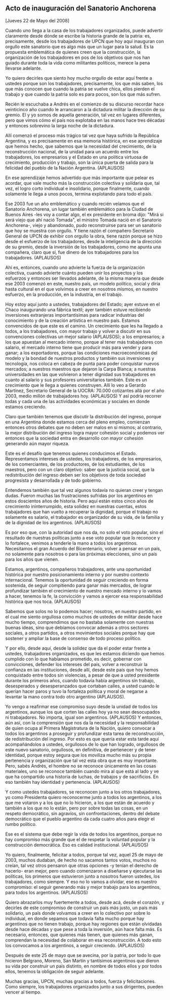 Acto de inauguración del Sanatorio Anchorena
--------------------------------------------

[Jueves 22 de Mayo del 2008]

Cuando uno llega a la casa de los trabajadores organizados, puede
advertir claramente desde dónde se escribe la historia grande de la
patria: es, precisamente, desde los trabajadores de UPCN que hoy aquí
inauguran con orgullo este sanatorio que es algo más que un lugar para
la salud. Es la propuesta emblemática de quienes creen que la
construcción, la organización de los trabajadores en pos de los
objetivos que nos han guiado durante toda la vida como militantes
políticos, merece la pena llevarse adelante.

Yo quiero decirles que siento hoy mucho orgullo de estar aquí frente a
ustedes porque son los trabajadores, precisamente, los que más saben,
los que más conocen que cuando la patria se vuelve chica, ellos pierden
el trabajo y que cuando la patria solo es para pocos, son los que más
sufren.

Recién le escuchaba a Andrés en el comienzo de su discurso recordar hace
veinticinco año cuando le arrancaron a la dictadura militar la dirección
de su gremio. El y yo somos de aquella generación, tal vez en lugares
diferentes, pero que vimos cómo el país nos explotaba en las manos hace
tres décadas y entonces sobrevino la larga noche de la dictadura.

Allí comenzó el proceso más trágico tal vez que haya sufrido la
República Argentina, y es precisamente en esa memoria histórica, en ese
aprendizaje que hemos hecho, que sabemos que la necesidad del
crecimiento, de la reconstrucción nacional, de la unidad para un acuerdo
entre los trabajadores, los empresarios y el Estado en una política
virtuosa de crecimiento, producción y trabajo, son la única puerta de
salida para la felicidad del pueblo de la Nación Argentina. (APLAUSOS)

En ese aprendizaje hemos advertido que más importante que pelear es
acordar, que vale mucho más la construcción colectiva y solidaria que,
tal vez, el logro corto individual e insolidario, porque finalmente,
cuando solamente le llega a unos pocos, termina explotando para todo el
país.

Ese 2003 fue un año emblemático y cuando recién veíamos que el Sanatorio
Anchorena, un lugar también emblemático para la Ciudad de Buenos
Aires -les voy a contar algo, el ex presidente en broma dijo: "Mirá si
será viejo que ahí nació Tomada", el ministro Tomada nació en el
Sanatorio Anchorena-, viejo y abandonado, pudo reconstruirse para ser un
sanatorio que hoy se muestra con orgullo. Y tiene razón el compañero
Secretario General de UPCN de exhibir con orgullo la obra, tiene razón
porque se hizo desde el esfuerzo de los trabajadores, desde la
inteligencia de la dirección de su gremio, desde la inversión de los
trabajadores, como me apunta una compañera, claro que sí, fue dinero de
los trabajadores para los trabajadores. (APLAUSOS)

Ahí es, entonces, cuando uno advierte la fuerza de la organización
colectiva, cuando advierte cuánto pueden unir los proyectos y los
esfuerzos y entonces ser llevados adelante, de la misma manera que desde
ese 2003 comenzó en este, nuestro país, un modelo político, social y
diría hasta cultural en el que volvimos a creer en nosotros mismos, en
nuestro esfuerzo, en la producción, en la industria, en el trabajo.

Hoy estoy aquí junto a ustedes, trabajadores del Estado; ayer estuve en
el Chaco inaugurando una fábrica textil; ayer también estuve recibiendo
inversiones extranjeras importantísimas para radicar industrias del
conocimiento y de la creación artística en nuestro país. Estamos
convencidos de que este es el camino. Un crecimiento que les ha llegado
a todos, a los trabajadores, con mayor trabajo y volver a discutir en
sus convenciones colectivas un mejor salario (APLAUSOS); a los
empresarios; a los que apuestan al mercado interno, porque al tener más
trabajadores con salario, el mercado interno tiene que producir más para
vender y para ganar; a los exportadores, porque las condiciones
macroeconómicas del modelo y la bondad de nuestros productos y también
sus inversiones y tecnología, nos coloca en cabeza de punta para poder
conquistar nuevos mercados; a nuestros maestros que dejaron la Carpa
Blanca; a nuestras universidades en las que volvieron a tener dignidad
sus trabajadores en cuanto al salario y sus profesores universitarios
también. Este es un crecimiento que le llega a quienes construyen. Allí
lo veo a Gerardo Martínez, Secretario General de la UOCRA: 70.000
cotizantes allá por el año 2003, medio millón de trabajadores hoy.
(APLAUSOS) Y así podría recorrer todas y cada una de las actividades
económicas y sociales en donde estamos creciendo.

Claro que también tenemos que discutir la distribución del ingreso,
porque en una Argentina donde estamos cerca del pleno empleo, comienzan
entonces otros debates que no deben ser malos en sí mismos; al
contrario, la mejor distribución del ingreso logra mayor cohesión social
y podemos ver entonces que la sociedad entra en desarrollo con mayor
cohesión generando aún mayor riqueza.

Este es el desafío que tenemos quienes conducimos el Estado.
Representamos intereses de ustedes, los trabajadores, de los
empresarios, de los comerciantes, de los productores, de los
estudiantes, de los maestros, pero con un claro objetivo: saber que la
justicia social, que la redistribución del ingreso deben ser los
objetivos de toda sociedad progresista y desarrollada y de todo
gobierno.

Entendemos también que tal vez algunos todavía no quieran creer y tengan
dudas. Fueron muchas las frustraciones sufridas por los argentinos en
estos doscientos años de historia. Pero aquí están estos cinco años de
crecimiento ininterrumpido, esta solidez en nuestras cuentas, estos
trabajadores que han vuelto a recuperar la dignidad, porque el trabajo
no solamente es salario, el trabajador es organizador de su vida, de la
familia y de la dignidad de los argentinos. (APLAUSOS)

Es por eso que, con la autoridad que nos da, no solo el voto popular,
sino el resultado de nuestras políticas junto a ese voto popular que lo
reconoce y lo fortalece, venimos a tenderle la mano a todos los
argentinos. Necesitamos el gran Acuerdo del Bicentenario, volver a
pensar en un país, no solamente para nosotros o para las próximas
elecciones, sino un país para los años que vienen.

Estamos, argentinos, compañeros trabajadores, ante una oportunidad
histórica por nuestro posicionamiento interno y por nuestro contexto
internacional. Tenemos la oportunidad de seguir creciendo en forma
sostenida, de seguir compitiendo para ganar más mercados, de lograr
profundizar también el crecimiento de nuestro mercado interno y lo vamos
a hacer, tenemos la fe, la convicción y vamos a ejercer esa
responsabilidad histórica que nos toca. (APLAUSOS)

Sabemos que solos no lo podemos hacer; nosotros, en nuestro partido, en
el cual me siento orgullosa como muchos de ustedes de militar desde hace
mucho tiempo, comprendimos que no bastaba solamente con nuestras buenas
ideas, sino que debíamos convocar además a otros sectores sociales, a
otros partidos, a otros movimientos sociales porque hay que sostener y
ampliar la base de consenso de todo proceso político.

Y por ello, desde aquí, desde la solidez que da el poder estar frente a
ustedes, trabajadores organizados, es que les estamos diciendo que hemos
cumplido con lo que habíamos prometido, es decir, gobernar con
convicciones, defender los intereses del país, volver a reconstruir la
confianza en las instituciones, desde allí, desde este país que hoy
hemos conquistado entre todos sin violencias, a pesar de que a usted
presidente durante los primeros años, cuando todavía había argentinos
sin trabajo, desesperados y desesperanzados que cortaban calles, a usted
cuando le querían hacer paros y tuvo la fortaleza política y moral de
negarse a levantar la mano contra todo otro argentino (APLAUSOS).

Yo vengo a reafirmar ese compromiso suyo desde la unidad de todos los
argentinos, aunque los que corten las calles hoy ya no sean desocupados
ni trabajadores. No importa, igual son argentinos. (APLAUSOS) Y
entonces, aún así, con la comprensión que nos da la necesidad y la
responsabilidad de quien ocupa al Primera Magistratura de la Nación,
quiero convocar a todos los argentinos a proseguir y profundizar esta
tarea de reconstrucción, de redistribución del ingreso. Por esto es que
quería estar esta tarde aquí acompañándolos a ustedes, orgullosos de lo
que han logrado, orgullosos de este nuevo sanatorio, orgullosos, en
definitiva, de pertenecer y de tener identidad, porque estoy segura que
los moviliza mucho más su propia pertenencia y organización que tal vez
esta obra que es muy importante. Pero, sabés Andrés, el hombre no se
reconoce únicamente en las cosas materiales, uno se reconoce también
cuando mira al que está al lado y ve que ha compartido una historia de
luchas, de trabajos y de sacrificios. En eso también hay identidad y
pertenencia. (APLAUSOS)

Y como ustedes trabajadores, se reconocen junto a los otros
trabajadores, yo como Presidenta quiero reconocerme junto a todos los
argentinos, a los que me votaron y a los que no lo hicieron, a los que
están de acuerdo y también a los que no lo están, pero por sobre todas
las cosas, en un respeto democrático, sin agravios, sin confrontaciones,
dentro del debate democrático que el pueblo argentino da cada cuatro
años para elegir el rumbo político.

Ese es el sistema que debe regir la vida de todos los argentinos, porque
no hay compromiso más grande que el de respetar la voluntad popular y la
construcción democrática. Eso es calidad institucional. (APLAUSOS)

Yo quiero, finalmente, felicitar a todos, porque tal vez, aquel 25 de
mayo de 2003, muchos dudaban, de hecho no sacamos tantos votos, muchos
no creían, tal vez otros pensaron que otras opciones -y tenían el
derecho de hacerlo- eran mejor, pero cuando comenzaron a diseñarse y
ejecutarse las políticas, los primeros que estuvieron junto a nosotros
fueron ustedes, los trabajadores, como siempre. Y eso no lo vamos a
olvidar, ese es nuestro compromiso: el seguir generando más y mejor
trabajo para los argentinos, para todos los argentinos. (APLAUSOS)

Quiero abrazarlos muy fuertemente a todos, desde acá, desde el corazón,
y decirles de este compromiso de construir un país más justo, un país
más solidario, un país donde volvamos a creer en lo colectivo por sobre
lo individual, en donde sepamos que todavía falta mucho porque hay
argentinos que no tienen trabajo, porque hay regiones que están
olvidadas desde hace décadas y que pese a toda la inversión, aún hace
falta más. Es necesario, entonces, que quienes más tienen, que quienes
más ganan, comprendan la necesidad de colaborar en esa reconstrucción. A
todo esto los convocamos a los argentinos, a seguir creciendo.
(APLAUSOS)

Después de este 25 de mayo que se avecina, por la patria, por todo lo
que hicieron Belgrano, Moreno, San Martín y tantísimos argentinos que
dieron su vida por construir un país distinto, en nombre de todos ellos
y por todos ellos, tenemos la obligación de seguir adelante.

Muchas gracias, UPCN, muchas gracias a todos, fuerza y felicitaciones.
Como siempre, los trabajadores organizados junto a sus dirigentes,
pueden vencer al tiempo.
